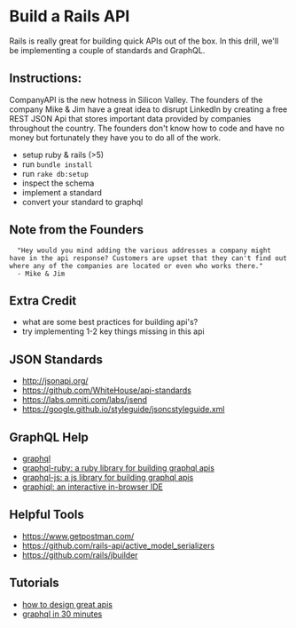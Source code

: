 # Build a Rails API

Rails is really great for building quick APIs out of the box. In this drill, we'll be implementing a couple of standards and GraphQL.

## Instructions:
CompanyAPI is the new hotness in Silicon Valley. The founders of the company Mike & Jim have a great idea to disrupt LinkedIn by creating a free REST JSON Api that stores important data provided by companies throughout the country. The founders don't know how to code and have no money but fortunately they have you to do all of the work. 

- setup ruby & rails (>5)
- run `bundle install`
- run `rake db:setup` 
- inspect the schema
- implement a standard
- convert your standard to graphql

## Note from the Founders
```
  "Hey would you mind adding the various addresses a company might have in the api response? Customers are upset that they can't find out where any of the companies are located or even who works there."
  - Mike & Jim
```

## Extra Credit
- what are some best practices for building api's?
- try implementing 1-2 key things missing in this api

## JSON Standards
- http://jsonapi.org/
- https://github.com/WhiteHouse/api-standards
- https://labs.omniti.com/labs/jsend
- https://google.github.io/styleguide/jsoncstyleguide.xml

## GraphQL Help
- [graphql](http://graphql.org/)
- [graphql-ruby: a ruby library for building graphql apis](https://github.com/rmosolgo/graphql-ruby)
- [graphql-js: a js library for building graphql apis](https://github.com/graphql/graphql-js/)
- [graphiql: an interactive in-browser IDE](https://github.com/graphql/graphiql)

## Helpful Tools
- https://www.getpostman.com/
- https://github.com/rails-api/active_model_serializers
- https://github.com/rails/jbuilder

## Tutorials
- [how to design great apis](https://www.youtube.com/watch?v=qCdpTji8nxo)
- [graphql in 30 minutes](https://www.youtube.com/watch?v=UBGzsb2UkeY)
